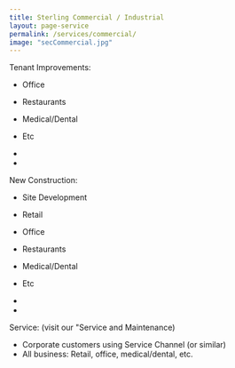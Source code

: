 ```yaml
---
title: Sterling Commercial / Industrial
layout: page-service
permalink: /services/commercial/
image: "secCommercial.jpg"
---
```


Tenant Improvements:

- Office
- Restaurants
- Medical/Dental
- Etc

- 
- 
New Construction:

- Site Development
- Retail 
- Office
- Restaurants
- Medical/Dental
- Etc

- 
- 
Service: (visit our "Service and Maintenance)

- Corporate customers using Service Channel (or similar)
- All business: Retail, office, medical/dental, etc.

